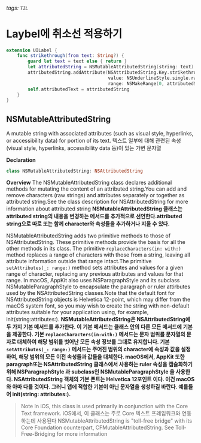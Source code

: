###### tags: `TIL`

# Laybel에 취소선 적용하기

```swift
extension UILabel {
    func strikethrough(from text: String?) {
        guard let text = text else { return }
        let attributedString = NSMutableAttributedString(string: text)
        attributedString.addAttribute(NSAttributedString.Key.strikethroughStyle,
                                      value: NSUnderlineStyle.single.rawValue, 
                                      range: NSMakeRange(0, attributedString.length))
        self.attributedText = attributedString
    }
}
```

## NSMutableAttributedString

A mutable string with associated attributes (such as visual style, hyperlinks, or accessibility data) for portion of its text.
텍스트 일부에 대해 관련된 속성(visual style, hyperlinks, accessibility data 등)이 있는 가변 문자열

**Declaration**
```swift
class NSMutableAttributedString: NSAttributedString
```
**Overview**
The NSMutableAttributedString class declares additional methods for mutating the content of an attributed string.You can add and remove characters (raw strings) and attributes separately or together as attributed string.See the class description for NSAttributedString for more information about attributed string
**NSMutableAttributedString 클래스는 attributed string의 내용을 변경하는 메서드를 추가적으로 선언한다.attributed string으로 따로 또는 함께 character와 속성들을 추가하거나 지울 수 있다.**


NSMutableAttributedString adds two primitive methods to those of NSAttributedString. These primitive methods provide the basis for all the other methods in its class. The primitive `replaceCharacters(in: with:)` method replaces a range of characters with those from a string, leaving all attribute information outside that range intact.The primitive `setAttributes(_: range:)` method sets attributes and values for a given range of character, replacing any previous attributes and values for that range. In macOS, AppKit also uses NSParagraphStyle and its subclass NSMutableParagraphStyle to encapsulate the paragraph or ruler attirbutes used by the NSAttributedString classes.Note that the default font for NSAttributedString objects is Helvetica 12-point, which may differ from the macOS system font, so you may wish to create the string with non-default attributes suitable for your application using, for example, init(string:attributes:).
**NSMutableAttributedString은 NSAttributedString에 두 가지 기본 메서드를 추가한다. 이 기본 메서드는 클래스 안의 다른 모든 메서드에 기본을 제공한다.
기본 `replaceCharacters(in:with:)` 메서드는 문자 범위를 문자열의 문자로 대체하여 해당 범위를 벗어난 모든 속성 정보를 그대로 유지합니다.
기본 `setAttributes(_: range:)` 메서드는 주어진 범위의 character에 속성과 값을 설정하여, 해당 범위의 모든 이전 속성들과 값들을 대체한다.
macOS에서, AppKit 또한 paragraph또는 NSAttributedString 클래스에서 사용하는 ruler 속성을 캡슐화하기 위해 NSParagraphStyle 과 subclass인 NSMutableParagraphStyle 을 사용한다.
NSAttributedString 객체의 기본 폰트는 Helvetica 12포인트 이다. 이건 macOS와 아마 다를 것이다. 그러니 앱에 적합한 기본이 아닌 문자열을 생성하길 바란다. 예를들어 init(string: attributes:).**

> Note
> In iOS, this class is used primarily in conjunction with the Core Text framework.
> iOS에서, 이 클래스는 주로 Core 텍스트 프레임워크와 연동하는데 사용된다
NSMutableAttributedString is "toll-free bridge" with its Core Foundation counterpart, CFMutableAttributedString. See Toll-Free-Bridging for more information
